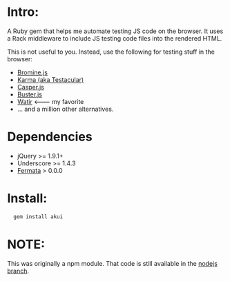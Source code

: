 
Intro:
=====

A Ruby gem that helps me automate testing JS code on the browser.
It uses a Rack middleware to include JS testing code files
into the rendered HTML.

This is not useful to you. Instead, use the following for testing
stuff in the browser:

  * [Bromine.js](http://cheggeng.github.io/Bromine/)
  * [Karma (aka Testacular)](http://karma-runner.github.io/)
  * [Casper.js](http://casperjs.org/)
  * [Buster.js](http://busterjs.org/)
  * [Watir](http://watir.com)  <--- my favorite
  * ... and a million other alternatives.

Dependencies
============

  * jQuery >= 1.9.1+
  * Underscore >= 1.4.3
  * [Fermata](https://github.com/natevw/fermata) > 0.0.0

Install:
========

```ruby
  gem install akui
```

NOTE:
=====

This was originally a npm module.
That code is still available in the
[nodejs branch](https://github.com/da99/akui/tree/nodejs).





